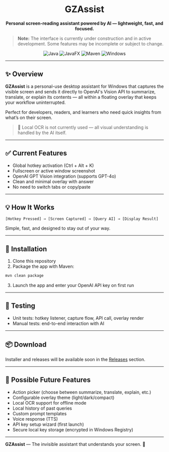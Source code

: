 
# <div align="center">GZAssist</div>

**<div align="center">Personal screen-reading assistant powered by AI — lightweight, fast, and focused.</div>**

> **Note:** The interface is currently under construction and in active development. Some features may be incomplete or
> subject to change.

<p align="center">
    <img src="https://img.shields.io/badge/java-21-blue.svg" alt="Java">
    <img src="https://img.shields.io/badge/javafx-21-green.svg" alt="JavaFX">
    <img src="https://img.shields.io/badge/build-maven-yellow.svg" alt="Maven">
    <img src="https://img.shields.io/badge/OS-Windows%2011-lightgrey.svg" alt="Windows">
</p>

---

## ✨ Overview

**GZAssist** is a personal-use desktop assistant for Windows that captures the visible screen and sends it directly to OpenAI's Vision API to summarize, translate, or explain its contents — all within a floating overlay that keeps your workflow uninterrupted.

Perfect for developers, readers, and learners who need quick insights from what’s on their screen.

> 🔄 Local OCR is not currently used — all visual understanding is handled by the AI itself.

---

## ✅ Current Features

- Global hotkey activation (Ctrl + Alt + K)
- Fullscreen or active window screenshot
- OpenAI GPT Vision integration (supports GPT-4o)
- Clean and minimal overlay with answer
- No need to switch tabs or copy/paste

---

## 💡 How It Works

```
[Hotkey Pressed] → [Screen Captured] → [Query AI] → [Display Result]
```

Simple, fast, and designed to stay out of your way.

---

## 🔧 Installation

1. Clone this repository
2. Package the app with Maven:
```bash
mvn clean package
```
3. Launch the app and enter your OpenAI API key on first run

---

## 🧪 Testing

- Unit tests: hotkey listener, capture flow, API call, overlay render
- Manual tests: end-to-end interaction with AI

---

## 📦 Download

Installer and releases will be available soon in the [Releases](https://github.com/gzlabs/gzassist/releases) section.

---

## 🌱 Possible Future Features

- Action picker (choose between summarize, translate, explain, etc.)
- Configurable overlay theme (light/dark/compact)
- Local OCR support for offline mode
- Local history of past queries
- Custom prompt templates
- Voice response (TTS)
- API key setup wizard (first launch)
- Secure local key storage (encrypted in Windows Registry)

---

**GZAssist** — The invisible assistant that understands your screen. 🚀
